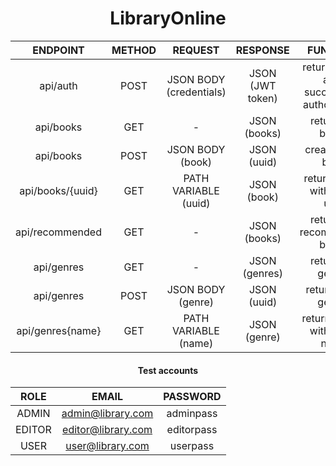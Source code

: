 <div align="center">
<h1>LibraryOnline</h1>

|       ENDPOINT        | METHOD  |         REQUEST          |       RESPONSE       |                    FUNCTION                     |
|:---------------------:|:-------:|:------------------------:|:--------------------:|:-----------------------------------------------:|
|       api/auth        |  POST   |  JSON BODY (credentials) |    JSON (JWT token)  | returns token after successfully authorization  |
|       api/books       |  GET    |            -             |      JSON (books)    |                returns all books                |
|       api/books       |  POST   |    JSON BODY (book)      |      JSON (uuid)     |                creates new book                 |
|   api/books/{uuid}    |  GET    |   PATH VARIABLE (uuid)   |      JSON (book)     |            returns book with given uuid         |
|   api/recommended     |  GET    |            -             |      JSON (books)    |            returns all recommended books        |
|       api/genres      |  GET    |            -             |      JSON (genres)   |                returns all genres               |
|       api/genres      |  POST   |    JSON BODY (genre)     |      JSON (uuid)     |                returns new genres               |
|   api/genres{name}    |  GET    |   PATH VARIABLE (name)   |      JSON (genre)    |            returns genre with given name        |


  <h4>Test accounts</h4>


  |ROLE     | EMAIL             | PASSWORD                 |
  |:-------:|:-----------------:|:------------------------:|
  |ADMIN    |admin@library.com  |       adminpass          |
  |EDITOR   | editor@library.com|       editorpass         |
  |USER     | user@library.com  |       userpass           |

</div>
